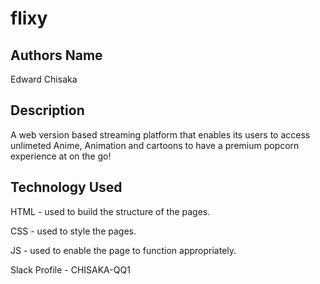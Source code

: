 



# flixy

## Authors Name

 Edward Chisaka



## Description
A web version based streaming platform that enables its users to access unlimeted Anime, Animation and cartoons to have a premium popcorn experience at on the go!



## Technology Used
HTML - used to build the structure of the pages.

CSS - used to style the pages.

JS - used to enable the page to function appropriately.




Slack Profile - CHISAKA-QQ1


